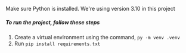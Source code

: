 Make sure Python is installed. We're using version 3.10 in this project

##### To run the project, follow these steps

1. Create a virtual environment using the command, `py -m venv .venv`
2. Run `pip install requirements.txt`
